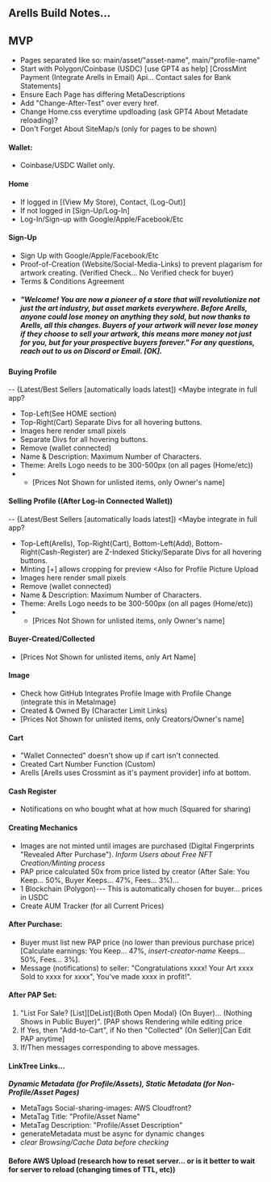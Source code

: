 ## Arells Build Notes...

## MVP
- Pages separated like so: main/asset/"asset-name", main/"profile-name"
- Start with Polygon/Coinbase (USDC) [use GPT4 as help] [CrossMint Payment (Integrate Arells in Email) Api... Contact sales for Bank Statements]
- Ensure Each Page has differing MetaDescriptions
- Add "Change-After-Test" over every href.
- Change Home.css everytime updloading (ask GPT4 About Metadate reloading)?
- Don't Forget About SiteMap/s (only for pages to be shown)

#### Wallet: 
- Coinbase/USDC Wallet only.

#### Home
- If logged in [(View My Store), Contact, (Log-Out)]
- If not logged in [Sign-Up/Log-In]
- Log-In/Sign-up with Google/Apple/Facebook/Etc

#### Sign-Up
- Sign Up with Google/Apple/Facebook/Etc
- Proof-of-Creation (Website/Social-Media-Links) to prevent plagarism for artwork creating. (Verified Check... No Verified check for buyer)
- Terms & Conditions Agreement
- ##### "Welcome! You are now a pioneer of a store that will revolutionize not just the art industry, but asset markets everywhere. Before Arells, anyone could lose money on anything they sold, but now *thanks to Arells, all this changes. Buyers of your artwork will never lose money if they choose to sell your artwork, this means more money not just for you, but for your prospective buyers forever.*" For any questions, reach out to us on Discord or Email. [OK].

#### Buying Profile
-- {Latest/Best Sellers [automatically loads latest]) <Maybe integrate in full app?
- Top-Left(See HOME section)
- Top-Right(Cart)<Connect Wallet> Separate Divs for all hovering buttons.
- Images here render small pixels
- Separate Divs for all hovering buttons.
- Remove (wallet connected)
- Name & Description: Maximum Number of Characters.
- Theme: Arells Logo needs to be 300-500px (on all pages (Home/etc))
- - [Prices Not Shown for unlisted items, only Owner's name]
  
#### Selling Profile ((After Log-in Connected Wallet))
-- {Latest/Best Sellers [automatically loads latest]) <Maybe integrate in full app?
- Top-Left(Arells), Top-Right(Cart), Bottom-Left(Add), Bottom-Right(Cash-Register) are Z-Indexed Sticky/Separate Divs for all hovering buttons.
- Minting [+] allows cropping for preview <Also for Profile Picture Upload                                                             
- Images here render small pixels
- Remove (wallet connected)
- Name & Description: Maximum Number of Characters.
- Theme: Arells Logo needs to be 300-500px (on all pages (Home/etc))
- - [Prices Not Shown for unlisted items, only Owner's name]  
  
#### Buyer-Created/Collected
- [Prices Not Shown for unlisted items, only Art Name]

#### Image
- Check how GitHub Integrates Profile Image with Profile Change (integrate this in MetaImage)
- Created & Owned By (Character Limit Links)
- [Prices Not Shown for unlisted items, only Creators/Owner's name]  

#### Cart
- "Wallet Connected" doesn't show up if cart isn't connected.
- Created Cart Number Function (Custom)   
- Arells [Arells uses Crossmint as it's payment provider] info at bottom.
  
#### Cash Register
- Notifications on who bought what at how much (Squared for sharing)  
                                                
#### Creating Mechanics
- Images are not minted until images are purchased (Digital Fingerprints "Revealed After Purchase"). *Inform Users about Free NFT Creation/Minting process*
- PAP price calculated 50x from price listed by creator (After Sale: You Keep... 50%, Buyer Keeps... 47%, Fees... 3%)...
- 1 Blockchain (Polygon)--- This is automatically chosen for buyer... prices in USDC
- Create AUM Tracker (for all Current Prices)
                                                
#### After Purchase:
- Buyer must list new PAP price (no lower than previous purchase price)[Calculate earnings: You Keep... 47%, *insert-creator-name* Keeps... 50%, Fees... 3%].
- Message (notifications) to seller: "Congratulations xxxx! Your Art xxxx Sold to xxxx for xxxx", You've made xxxx in profit!".

#### After PAP Set:
 1. "List For Sale? [List][DeList]{Both Open Modal} (On Buyer)... (Nothing Shows in Public Buyer)". [PAP shows Rendering while editing price
 2. If Yes, then "Add-to-Cart", if No then "Collected" (On Seller)[Can Edit PAP anytime]
 3. If/Then messages corresponding to above messages. 
 
#### LinkTree Links... 
***Dynamic Metadata (for Profile/Assets), Static Metadata (for Non-Profile/Asset Pages)***
- MetaTags Social-sharing-images: AWS Cloudfront?
- MetaTag Title: "Profile/Asset Name"
- MetaTag Description: "Profile/Asset Description"
- generateMetadata must be async for dynamic changes
- *clear Browsing/Cache Data before checking*

#### Before AWS Upload (research how to reset server... or is it better to wait for server to reload (changing times of TTL, etc))

                                                

